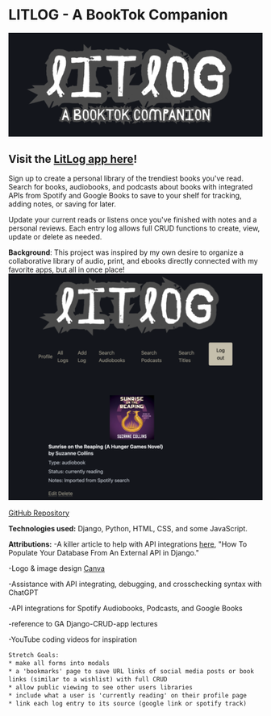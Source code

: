 # LITLOG - A BookTok Companion

![Litlog logo](/main_app/static/images/Litlogreadme.png)

## Visit the [LitLog app here](https://litlog-1c3282997a3b.herokuapp.com/)!

Sign up to create a personal library of the trendiest books you've read. Search for books, audiobooks, and podcasts about books with integrated APIs from Spotify and Google Books to save to your shelf for tracking, adding notes, or saving for later.

Update your current reads or listens once you've finished with notes and a personal reviews. Each entry log allows full CRUD functions to create, view, update or delete as needed.

**Background**: This project was inspired by my own desire to organize a collaborative library of audio, print, and ebooks directly connected with my favorite apps, but all in once place!
![Litlog logo page](/main_app/static/images/litlogreadme2.png)

[GitHub Repository](https://github.com/shainagtherapy/LitLog)

**Technologies used:** Django, Python, HTML, CSS, and some JavaScript.

**Attributions:**
-A killer article to help with API integrations [here](https://dev.to/yahaya_hk/how-to-populate-your-database-with-data-from-an-external-api-in-django-398i), "How To Populate Your Database From An External API in Django."

-Logo & image design [Canva](http://canva.com)

-Assistance with API integrating, debugging, and crosschecking syntax with ChatGPT

-API integrations for Spotify Audiobooks, Podcasts, and Google Books

-reference to GA Django-CRUD-app lectures

-YouTube coding videos for inspiration

```
Stretch Goals:
* make all forms into modals
* a 'bookmarks' page to save URL links of social media posts or book links (similar to a wishlist) with full CRUD
* allow public viewing to see other users libraries
* include what a user is 'currently reading' on their profile page
* link each log entry to its source (google link or spotify track)
```